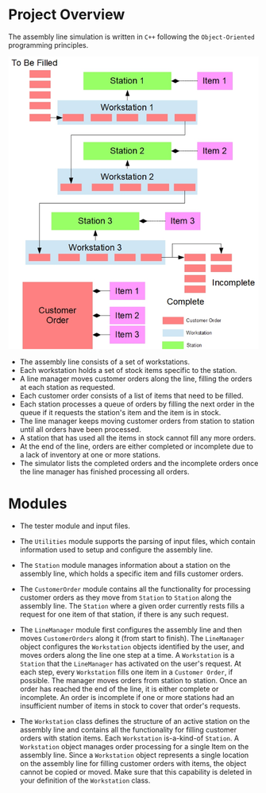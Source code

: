# Project Overview

The assembly line simulation is written in `C++` following the `Object-Oriented` programming principles.

![Assembly Line](assemblyline.jpg)

- The assembly line consists of a set of workstations.
- Each workstation holds a set of stock items specific to the station.
- A line manager moves customer orders along the line, filling the orders at each station as requested.
- Each customer order consists of a list of items that need to be filled.
- Each station processes a queue of orders by filling the next order in the queue if it requests the station's item and the item is in stock.
- The line manager keeps moving customer orders from station to station until all orders have been processed.
- A station that has used all the items in stock cannot fill any more orders.
- At the end of the line, orders are either completed or incomplete due to a lack of inventory at one or more stations.
- The simulator lists the completed orders and the incomplete orders once the line manager has finished processing all orders.



# Modules

-	The tester module and input files.

-	The `Utilities` module supports the parsing of input files, which contain information used to setup and configure the assembly line.

- The `Station` module manages information about a station on the assembly line, which holds a specific item and fills customer orders.

- The `CustomerOrder` module contains all the functionality for processing customer orders as they move from `Station` to `Station` along the assembly line. The `Station` where a given order currently rests fills a request for one item of that station, if there is any such request.

-	The `LineManager` module first configures the assembly line and then moves `CustomerOrders` along it (from start to finish). The `LineManager` object configures the `Workstation` objects identified by the user, and moves orders along the line one step at a time. A `Workstation` is a `Station` that the `LineManager` has activated on the user's request. At each step, every `Workstation` fills one item in a `Customer Order`, if possible. The manager moves orders from station to station. Once an order has reached the end of the line, it is either complete or incomplete. An order is incomplete if one or more stations had an insufficient number of items in stock to cover that order's requests.

-	The `Workstation` class defines the structure of an active station on the assembly line and contains all the functionality for filling customer orders with station items. Each `Workstation` is-a-kind-of `Station`. A `Workstation` object manages order processing for a single Item on the assembly line. Since a `Workstation` object represents a single location on the assembly line for filling customer orders with items, the object cannot be copied or moved. Make sure that this capability is deleted in your definition of the `Workstation` class.



